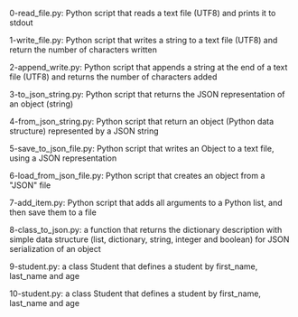 0-read_file.py: Python script that reads a text file (UTF8) and prints it to stdout

1-write_file.py: Python script that writes a string to a text file (UTF8) and return the number of characters written

2-append_write.py: Python script that appends a string at the end of a text file (UTF8) and returns the number of characters added

3-to_json_string.py: Python script that returns the JSON representation of an object (string)

4-from_json_string.py: Python script that return an object (Python data structure) represented by a JSON string

5-save_to_json_file.py: Python script that writes an Object to a text file, using a JSON representation

6-load_from_json_file.py: Python script that creates an object from a "JSON" file

7-add_item.py: Python script that adds all arguments to a Python list, and then save them to a file

8-class_to_json.py: a function that returns the dictionary description with simple data structure (list, dictionary, string, integer and boolean) for JSON serialization of an object

9-student.py: a class Student that defines a student by first_name, last_name and age

10-student.py: a class Student that defines a student by first_name, last_name and age

